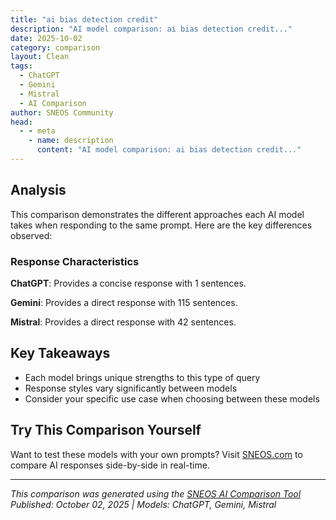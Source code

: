 ```yaml
---
title: "ai bias detection credit"
description: "AI model comparison: ai bias detection credit..."
date: 2025-10-02
category: comparison
layout: Clean
tags:
  - ChatGPT
  - Gemini
  - Mistral
  - AI Comparison
author: SNEOS Community
head:
  - - meta
    - name: description
      content: "AI model comparison: ai bias detection credit..."
---
```


<ChatComparison
  title="ai bias detection credit"
  prompt="ai bias detection credit"
  :responses='{
    "ChatGPT": "Error calling OpenAI API.",
    "Gemini": "Okay, let\u0027s break down AI bias detection in the context of credit, covering the importance, methods, challenges, and potential solutions.\n\n**Why is AI Bias Detection Crucial in Credit?**\n\n*   **Fairness and Equity:** Credit decisions significantly impact people\u0027s lives (access to housing, loans for education, starting businesses, etc.). Biased AI systems can perpetuate and even amplify existing societal inequalities, leading to unfair denial of credit or less favorable terms for certain groups (e.g., based on race, gender, ethnicity, location).  This violates ethical principles and can have legal ramifications.\n*   **Legal and Regulatory Compliance:**  Many countries and regions have laws and regulations that prohibit discrimination in lending. Using biased AI systems can lead to violations of these laws, resulting in fines, lawsuits, and reputational damage.  Examples include the Equal Credit Opportunity Act (ECOA) in the US.\n*   **Reputational Risk:**  News of a biased AI system used for credit decisions can severely damage a financial institution\u0027s reputation, leading to loss of customers and investor confidence.  Consumers are increasingly sensitive to issues of fairness and social responsibility.\n*   **Business Performance:** Biased models can lead to inaccurate risk assessments, potentially resulting in lost revenue from missed lending opportunities or increased losses from extending credit to higher-risk individuals who were wrongly assessed as low-risk.  A biased model is simply a less accurate model.\n*   **Social Impact:**  Widespread use of biased credit AI can exacerbate societal inequalities, hindering economic mobility and perpetuating cycles of poverty for certain groups.\n\n**Sources of Bias in Credit AI Systems:**\n\nBias can creep into AI systems at various stages of the development and deployment lifecycle:\n\n1.  **Data Bias:**\n    *   **Historical Bias:** The training data reflects past societal biases and discriminatory practices (e.g., historical redlining in real estate).\n    *   **Sampling Bias:** The training data is not representative of the entire population.  For example, if the data overrepresents certain demographic groups.\n    *   **Measurement Bias:**  The way data is collected or measured introduces bias.  For instance, using zip codes as a proxy for race.\n    *   **Proxy Variables:** Using variables that are highly correlated with protected characteristics (e.g., race, gender) even if those characteristics are not explicitly included in the model.  These proxies can perpetuate bias.\n\n2.  **Algorithmic Bias:**\n    *   **Model Selection Bias:** Choosing a model that performs better for some groups than others.\n    *   **Feature Engineering Bias:** The way features are created or transformed introduces bias.\n    *   **Optimization Bias:** The objective function used to train the model inadvertently favors certain groups.\n\n3.  **Human Bias:**\n    *   **Bias in Data Labeling:** Human annotators introduce their own biases when labeling data.\n    *   **Bias in Model Development:** Developers\u0027 assumptions and choices can introduce bias into the model.\n    *   **Bias in Model Deployment:** The way the model is deployed and used can introduce bias.\n\n**Methods for AI Bias Detection in Credit:**\n\nHere are some common methods used to detect bias in credit AI systems:\n\n1.  **Statistical Parity/Demographic Parity:**\n\n    *   **Concept:**  Ensures that the proportion of individuals receiving a positive outcome (e.g., loan approval) is the same across all protected groups.\n    *   **Metric:**  Compare approval rates across different groups. A significant difference indicates potential bias.\n    *   **Limitation:**  May not be desirable in all cases, as it doesn\u0027t consider whether individuals are equally qualified. Can lead to \u0022reverse discrimination.\u0022\n\n2.  **Equal Opportunity/Equalized Odds:**\n\n    *   **Concept:**  Ensures that the model has the same true positive rate (TPR) and false positive rate (FPR) across all protected groups.\n    *   **Metric:**  Compare TPR and FPR across different groups. Significant differences indicate potential bias.\n    *   **Advantage:**  Focuses on the model\u0027s accuracy for different groups, rather than just approval rates.\n\n3.  **Predictive Parity/Calibration:**\n\n    *   **Concept:**  Ensures that the model\u0027s predictions are equally accurate for all groups.\n    *   **Metric:**  Compare the probability of default for different groups. If the model is well-calibrated, the predicted probability should match the actual default rate.\n    *   **Advantage:**  Focuses on the reliability of the model\u0027s predictions.\n\n4.  **Individual Fairness:**\n\n    *   **Concept:**  Ensures that similar individuals are treated similarly, regardless of their group membership.\n    *   **Metric:**  Measure the similarity between individuals and compare their predicted outcomes.\n    *   **Challenge:**  Defining and measuring similarity can be difficult.\n\n5.  **Causal Analysis:**\n\n    *   **Concept:**  Identifies and removes causal pathways through which protected attributes influence credit decisions.\n    *   **Method:**  Uses techniques like causal diagrams and mediation analysis to understand the relationships between variables.\n    *   **Advantage:**  Can help to identify and address the root causes of bias.\n\n6.  **Adversarial Debiasing:**\n\n    *   **Concept:**  Trains an adversarial network to remove information about protected attributes from the model\u0027s predictions.\n    *   **Method:**  Uses techniques from adversarial machine learning to make the model more fair.\n    *   **Advantage:**  Can be effective at reducing bias without significantly impacting model accuracy.\n\n7.  **Explainable AI (XAI) Techniques:**\n\n    *   **Concept:**  Uses techniques to understand how the model makes its decisions and identify potentially biased features.\n    *   **Methods:**  Techniques like SHAP values, LIME, and feature importance analysis.\n    *   **Advantage:**  Provides insights into the model\u0027s behavior and can help to identify sources of bias.\n\n**Tools and Libraries for Bias Detection:**\n\n*   **AI Fairness 360 (AIF360):** An open-source toolkit developed by IBM that provides a comprehensive set of metrics and algorithms for detecting and mitigating bias.\n*   **Fairlearn:** A Python package developed by Microsoft that provides tools for fairness assessment and mitigation.\n*   **Responsible AI Toolbox:** A suite of tools from Microsoft Azure that includes features for fairness assessment, explainability, and privacy.\n*   **TensorFlow Responsible AI Toolkit:** A toolkit from Google that provides tools for understanding and mitigating bias in TensorFlow models.\n*   **SHAP (SHapley Additive exPlanations):** A library for explaining the output of machine learning models.\n\n**Challenges in AI Bias Detection for Credit:**\n\n*   **Defining Fairness:** There is no single, universally accepted definition of fairness. Different fairness metrics can lead to different conclusions.\n*   **Data Availability and Quality:**  Accurate and representative data is essential for detecting and mitigating bias. However, such data is often difficult to obtain.\n*   **Complexity of AI Models:**  Complex AI models can be difficult to interpret and understand, making it challenging to identify sources of bias.\n*   **Trade-off Between Fairness and Accuracy:**  Reducing bias can sometimes come at the cost of reduced model accuracy.\n*   **Evolving Regulations:**  The legal and regulatory landscape around AI fairness is constantly evolving, making it difficult for financial institutions to stay compliant.\n*   **Lack of Transparency:**  Some AI models are \u0022black boxes,\u0022 making it difficult to understand how they make decisions.\n*   **Feedback Loops:** Biased AI systems can create feedback loops that reinforce and amplify existing biases.  For example, if a biased model denies credit to a certain group, they may have fewer opportunities to improve their credit score, leading to further denials in the future.\n\n**Mitigation Strategies (Going Beyond Detection):**\n\nBias detection is only the first step.  Here are some strategies for mitigating bias:\n\n1.  **Data Preprocessing:**\n    *   **Re-weighting:** Assign different weights to different data points to balance the representation of different groups.\n    *   **Resampling:**  Oversample underrepresented groups or undersample overrepresented groups.\n    *   **Data Augmentation:**  Create new data points for underrepresented groups.\n    *   **Suppression:**  Remove or mask protected attributes from the data.  However, be careful about proxy variables.\n\n2.  **Algorithmic Modifications:**\n    *   **Fairness-Aware Training:**  Modify the training process to explicitly optimize for fairness.\n    *   **Adversarial Debiasing:**  Train an adversarial network to remove information about protected attributes from the model\u0027s predictions.\n    *   **Post-processing:**  Adjust the model\u0027s predictions to improve fairness.\n\n3.  **Monitoring and Auditing:**\n    *   **Regularly monitor the model\u0027s performance for bias.**\n    *   **Conduct regular audits to ensure that the model is fair and compliant.**\n    *   **Establish a process for addressing bias issues when they are identified.**\n\n4.  **Transparency and Explainability:**\n    *   **Use explainable AI (XAI) techniques to understand how the model makes its decisions.**\n    *   **Provide transparency to consumers about how their creditworthiness is assessed.**\n\n5.  **Human Oversight:**\n    *   **Involve human experts in the development and deployment of AI systems.**\n    *   **Establish a process for human review of credit decisions made by AI systems.**\n\n**Best Practices for Building Fair Credit AI Systems:**\n\n*   **Define Fairness Clearly:** Establish a clear and measurable definition of fairness that aligns with your organization\u0027s values and legal requirements.\n*   **Assemble a Diverse Team:**  Involve individuals with diverse backgrounds and perspectives in the development and deployment of AI systems.\n*   **Data Governance:** Implement robust data governance policies to ensure data quality, accuracy, and representativeness.\n*   **Document Everything:** Document all aspects of the AI system, including the data used, the algorithms used, and the fairness metrics used.\n*   **Regular Training:** Provide regular training to employees on AI fairness and ethical considerations.\n*   **Continuous Improvement:** Continuously monitor and improve the AI system to ensure that it remains fair and accurate over time.\n\n**In Summary:**\n\nAI bias detection is a critical component of responsible AI development and deployment in the credit industry. By understanding the sources of bias, using appropriate detection methods, and implementing effective mitigation strategies, financial institutions can build fair and equitable credit AI systems that benefit both their business and society as a whole. The key is to be proactive, transparent, and committed to continuous improvement.\n",
    "Mistral": "Detecting bias in AI systems, particularly in credit scoring and lending, is crucial to ensure fairness and prevent discrimination. Here are some steps and methods to detect and mitigate bias in AI-driven credit systems:\n\n### 1. **Data Collection and Preprocessing**\n   - **Data Audit**: Review the data used to train the AI model to ensure it is representative and free from historical biases.\n   - **Feature Selection**: Be cautious about which features are included. Features like race, gender, or zip code can introduce bias.\n   - **Data Balancing**: Ensure that the dataset is balanced across different demographic groups to avoid underrepresentation.\n\n### 2. **Bias Detection Techniques**\n   - **Statistical Tests**: Use statistical methods to detect disparities in outcomes across different groups. For example, check if the approval rates differ significantly between different demographic groups.\n   - **Fairness Metrics**: Implement fairness metrics such as demographic parity, equal opportunity, and equalized odds to quantify bias.\n   - **Bias Mitigation Algorithms**: Use algorithms specifically designed to mitigate bias, such as reweighing, disparate impact remover, and the preprocessing technique.\n\n### 3. **Model Training and Evaluation**\n   - **Cross-Validation**: Use cross-validation techniques to ensure the model performs well across different subgroups.\n   - **Bias Auditing Tools**: Utilize tools like Aequitas, AI Fairness 360, and Fairlearn to audit the model for bias.\n   - **Sensitivity Analysis**: Conduct sensitivity analysis to understand how changes in input features affect the model\u0027s predictions.\n\n### 4. **Post-Deployment Monitoring**\n   - **Continuous Monitoring**: Continuously monitor the model\u0027s performance in real-world scenarios to detect any emerging biases.\n   - **Feedback Loops**: Implement feedback loops to gather data on the model\u0027s decisions and their impact on different groups.\n   - **Regular Audits**: Conduct regular audits to ensure the model remains fair and unbiased over time.\n\n### 5. **Transparency and Accountability**\n   - **Explainability**: Use explainable AI techniques to make the model\u0027s decision-making process transparent.\n   - **Documentation**: Document the data sources, preprocessing steps, model training process, and evaluation metrics to ensure transparency.\n   - **Stakeholder Involvement**: Involve diverse stakeholders, including representatives from different demographic groups, in the development and evaluation process.\n\n### 6. **Regulatory Compliance**\n   - **Legal Standards**: Ensure the AI system complies with relevant legal standards and regulations, such as the Equal Credit Opportunity Act (ECOA) in the United States.\n   - **Ethical Guidelines**: Follow ethical guidelines and best practices for AI development and deployment.\n\n### Tools and Frameworks\n- **AI Fairness 360 (AIF360)**: An open-source toolkit by IBM to help detect and mitigate bias in machine learning models.\n- **Fairlearn**: A Python library by Microsoft to assess and improve the fairness of AI models.\n- **Aequitas**: An open-source bias and fairness audit toolkit for machine learning models.\n\n### Example Workflow\n1. **Data Collection**: Gather credit application data, ensuring it is representative and balanced.\n2. **Preprocessing**: Clean the data, remove sensitive features, and balance the dataset.\n3. **Model Training**: Train the model using fairness-aware algorithms.\n4. **Evaluation**: Evaluate the model using fairness metrics and statistical tests.\n5. **Deployment**: Deploy the model and implement continuous monitoring.\n6. **Auditing**: Conduct regular audits and involve stakeholders in the process.\n\nBy following these steps and utilizing the available tools, you can effectively detect and mitigate bias in AI-driven credit systems, ensuring fairness and compliance with regulatory standards."
  }'
  published-date="13:38"
/>

## Analysis

This comparison demonstrates the different approaches each AI model takes when responding to the same prompt. Here are the key differences observed:

### Response Characteristics

**ChatGPT**: Provides a concise response with 1 sentences. 

**Gemini**: Provides a direct response with 115 sentences. 

**Mistral**: Provides a direct response with 42 sentences. 

## Key Takeaways

- Each model brings unique strengths to this type of query
- Response styles vary significantly between models
- Consider your specific use case when choosing between these models

## Try This Comparison Yourself

Want to test these models with your own prompts? Visit [SNEOS.com](https://sneos.com) to compare AI responses side-by-side in real-time.

---

*This comparison was generated using the [SNEOS AI Comparison Tool](https://sneos.com)*
*Published: October 02, 2025 | Models: ChatGPT, Gemini, Mistral*
